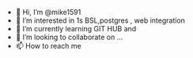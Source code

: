 - 👋 Hi, I’m @mike1591
- 👀 I’m interested in 1s BSL,postgres , web integration 
- 🌱 I’m currently learning GIT HUB and  
- 💞️ I’m looking to collaborate on ...
- 📫 How to reach me 

<!---
mike1591/mike1591 is a ✨ special ✨ repository because its `README.md` (this file) appears on your GitHub profile.
You can click the Preview link to take a look at your changes.
--->

